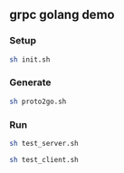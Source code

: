 ## grpc golang demo

### Setup

```bash
sh init.sh
```

### Generate

```bash
sh proto2go.sh
```

### Run

```bash
sh test_server.sh
```

```bash
sh test_client.sh
```

